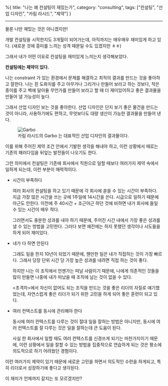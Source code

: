 %{
title: "나는 왜 컨설팅이 재밌는가",
category: "consulting",
tags: ["컨설팅", "산업 디자인", "카림 라시드", "제약"]
}

---

물론 나만 재밌는 것은 아니겠지만!

개발 컨설팅을 시작한지도 3개월이 되어가는데, 아직까지는 매우매우 재미있게 하고 있다. (새로운 것에 흥미를 느끼는 성격 때문일 수도 있겠지만 ㅎㅎ)

그래서 내가 어떤 이유로 컨설팅을 재미있게 느끼는지 생각해보았다.

**컨설팅에는 제약이 있다.**

나는 constraint 가 있는 환경에서 문제를 해결하고 최적의 결과를 만드는 것을 좋아하고 잘한다. 나는 흰 도화지를 주고 아무거나 그리거나 만들어 보라고 하는 것보다, 작은 종이를 주고 벽에 달아둘 무언가를 만들어 보라고 할 때 더 재미있어하고 좋은 결과물을 만들어 낼 가능성이 높다.

그래서 산업 디자인 보는 것을 좋아한다. 산업 디자인은 단지 보기 좋은 물건을 만드는 것이 아니라, 사용하기에도 편하고, 무엇보다도 대량 생산이 가능한 결과물을 만들어 낸다.

<figure>
  <img src="/images/blog/20220818_garbo.jpg" alt="Garbo">
  <figcaption>카림 라시드의 Garbo 는 대표적인 산업 디자인의 결과물이다.</figcaption>
</figure>

이를 위해 주어진 제약 조건 안에서 기발한 생각을 해내야 하고, 이런 상황에서 때로는 기존의 패러다임을 뒤엎는 발전들이 나오기도 한다.

그런 의미에서 컨설팅은 기존에 회사에서 직원으로 일할 때보다 여러가지 제약 속에서 일하게 되는데, 이런 부분이 매력적이다.

- 시간이 부족하다

  여러 회사의 컨설팅을 하고 있기 때문에 각 회사에 쏟을 수 있는 시간이 부족하다. 지금 가장 많은 시간을 쓰는 곳에 1주일에 14시간을 쓴다. 시급으로 일하기 때문에 야근도 안한다. 이전에 주 40시간 + 조근야근 하던 것에 비하면 내가 회사에 들일 수 있는 시간이 매우 적다.

  그러면서도 충분한 성과를 내야 하기 때문에, 주어진 시간 내에서 가장 좋은 성과를 낼 수 있는 방법을 고민한다. 그러다 보면 예전에는 하지 못했던 생각이나 시도들을 하게 되어 재미있다.

- 내가 다 하면 안된다

  그래도 일을 한지 10년이 되었기 때문에, 웬만한 일은 내가 직접하는 것이 가장 빠르다. 그래서 당장 단위 시간 당 가장 높은 성과를 내려면 직접 하는 것이 좋다.

  하지만 나는 이 조직에서 언젠가는 떠날 사람이기 때문에, 나에게 의존적인 것들을 많이 만들면 나중에 내가 떠났을 때 조직에 남는 것이 없을 수 있다.

  <초격차>에서 자신이 없어도 되는 조직을 만드는 것을 좋은 리더의 자질로 얘기했었는데, 자연스럽게 좋은 리더가 되기 위한 고민을 하게 되어 좋은 훈련이 되고 있다.

- 여러 컨텍스트를 동시에 관리해야 한다

  동시에 여러 컨텍스트를 다루는 것이 절대 일을 잘하는 방법은 아니지만, 동시에 여러 컨텍스트를 잘 다루는 것은 일을 잘하는데 큰 도움이 된다.

  사실 한 회사에서 일할 때도 여러 컨텍스트를 신경쓰게 되기는 마찬가지이기 때문에, 이런 상황에서 일을 잘할 수 있는 방법을 집중적으로 연습하게 되는 것은 평소에 의도적으로 하기 어려웠던 경험이다.

이런 여러가지 제약이 있기 때문에 새로운 고민을 하면서 의도적인 수련을 하게되고, 특히 리더로서 성장하기에 좋다고 생각된다.

이 재미가 언제까지 갈지는 또 모르겠지만?

